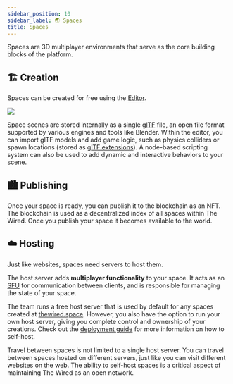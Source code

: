 ```yaml
---
sidebar_position: 10
sidebar_label: 🌏 Spaces
title: Spaces
---
```


Spaces are 3D multiplayer environments that serve as the core building blocks of the platform.

## 🏗️ Creation

Spaces can be created for free using the [Editor](https://www.thewired.space/create).

<div class="large-img">
  <img src="/img/Editor.png" />
</div>

Space scenes are stored internally as a single [glTF](https://github.com/KhronosGroup/glTF) file, an open file format supported by various engines and tools like Blender. Within the editor, you can import glTF models and add game logic, such as physics colliders or spawn locations (stored as [glTF extensions](https://github.com/KhronosGroup/glTF/blob/main/extensions/README.md)). A node-based scripting system can also be used to add dynamic and interactive behaviors to your scene.

## 🏙️ Publishing

Once your space is ready, you can publish it to the blockchain as an NFT. The blockchain is used as a decentralized index of all spaces within The Wired. Once you publish your space it becomes available to the world.

## ☁️ Hosting

Just like websites, spaces need servers to host them.

The host server adds **multiplayer functionality** to your space. It acts as an [SFU](https://bloggeek.me/webrtcglossary/sfu/) for communication between clients, and is responsible for managing the state of your space.

The team runs a free host server that is used by default for any spaces created at [thewired.space](https://thewired.space). However, you also have the option to run your own host server, giving you complete control and ownership of your creations. Check out the [deployment guide](/deployment/host) for more information on how to self-host.

Travel between spaces is not limited to a single host server. You can travel between spaces hosted on different servers, just like you can visit different websites on the web. The ability to self-host spaces is a critical aspect of maintaining The Wired as an open network.
